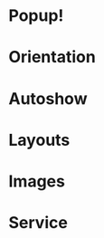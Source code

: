 # Popup!

# Orientation 
<component-demo html="components/popup/docs/popup.demo.html"></component-demo>

# Autoshow
<component-demo html="components/popup/docs/popup.demo.autoshow.html"></component-demo>

# Layouts
<component-demo html="components/popup/docs/popup.demo.layouts.html"></component-demo>

# Images
<component-demo html="components/popup/docs/popup.demo.images.html"></component-demo>

# Service 
<component-demo html="components/popup/docs/popup.demo.service.html"></component-demo>

